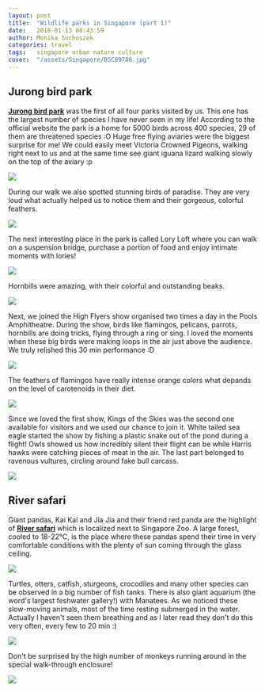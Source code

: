 ```yaml
---
layout: post
title:  "Wildlife parks in Singapore (part 1)"
date:   2018-01-13 08:43:59
author: Monika Suchoszek
categories: travel
tags:	singapore urban nature culture
cover:  "/assets/Singapore/DSC09786.jpg"
---
```


## Jurong bird park

<a href="https://www.wrs.com.sg/en/jurong-bird-park/"><strong>Jurong bird park</strong></a> was the first of all four 
parks visited by us. This one has the largest number of species I have never seen in my life! According to the 
official website the park is a home for 5000 birds across 400 species, 29 of them are threatened species :O 
Huge free flying aviaries were the biggest surprise for me! We could easily meet Victoria Crowned Pigeons, 
walking right next to us and at the same time see giant iguana lizard walking slowly on the top of the aviary :p

<img src="/assets/Singapore/DSC09786.jpg">

During our walk we also spotted stunning birds of paradise. They are very loud what actually helped us to notice 
them and their gorgeous, colorful feathers.

<img src="/assets/Singapore/DSC09794-e1516592290387.jpg">

The next interesting place in the park is called Lory Loft where you can walk on a suspension bridge, purchase 
a portion of food and enjoy intimate moments with lories!

<img src="/assets/Singapore/IMG_20180114_144103150.jpg">

Hornbills were amazing, with their colorful and outstanding beaks.

<img src="/assets/Singapore/DSC09809-e1516592017408.jpg">

Next, we joined the High Flyers show organised two times a day in the Pools Amphitheatre. During the show, 
birds like flamingos, pelicans, parrots, hornbills are doing tricks, flying through a ring or sing. I loved the 
moments when these big birds were making loops in the air just above the audience. We truly relished this 30 min 
performance :D

<img src="/assets/Singapore/DSC09918.jpg">

The feathers of flamingos have really intense orange colors what depands on the level of carotenoids in their diet.

<img src="/assets/Singapore/DSC09923.jpg">

Since we loved the first show, Kings of the Skies was the second one available for visitors and we used our 
chance to join it. White tailed sea eagle started the show by fishing a plastic snake out of the pond during a 
flight! Owls showed us how incredibly silent their flight can be while Harris hawks were catching pieces of meat 
in the air. The last part belonged to ravenous vultures, circling around fake bull carcass.

<img src="/assets/Singapore/DSC09934.jpg">

## River safari

Giant pandas, Kai Kai and Jia Jia and their friend red panda are the highlight of 
<a href="https://www.wrs.com.sg/en/river-safari/"><strong>River safari</strong></a> which is localized next to 
Singapore Zoo. A large forest, cooled to 18-22°C, is the place where these pandas spend their time in very 
comfortable conditions with the plenty of sun coming through the glass ceiling.

<img src="/assets/Singapore/DSC00304.jpg">

Turtles, otters, catfish, sturgeons, crocodiles and many other species can be observed in a big number of 
fish tanks. There is also giant aquarium (the word's largest feshwater gallery!) with Manatees. As we noticed 
these slow-moving animals, most of the time resting submerged in the water. Actually I haven't seen them breathing 
and as I later read they don't do this very often, every few to 20 min :)

<img src="/assets/Singapore/IMG_20180115_164900013.jpg">

Don't be surprised by the high number of monkeys running around in the special walk-through enclosure!

<img src="/assets/Singapore/DSC00317.jpg">


